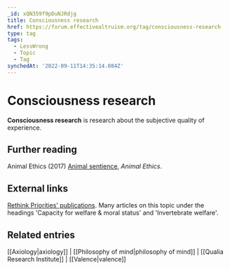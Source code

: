 ```yaml
---
_id: xQN359f9pDuNJRdjg
title: Consciousness research
href: https://forum.effectivealtruism.org/tag/consciousness-research
type: tag
tags:
  - LessWrong
  - Topic
  - Tag
synchedAt: '2022-09-11T14:35:14.084Z'
---
```

# Consciousness research

**Consciousness research** is research about the subjective quality of experience.

Further reading
---------------

Animal Ethics (2017) [Animal sentience](https://www.animal-ethics.org/sentience-section/animal-sentience/), *Animal Ethics*.

External links
--------------

[Rethink Priorities' publications](https://www.rethinkpriorities.org/publications). Many articles on this topic under the headings 'Capacity for welfare & moral status' and 'Invertebrate welfare'.

Related entries
---------------

[[Axiology|axiology]] | [[Philosophy of mind|philosophy of mind]] | [[Qualia Research Institute]] | [[Valence|valence]]